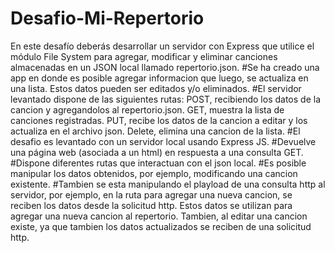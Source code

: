 # Desafio-Mi-Repertorio
En este desafío deberás desarrollar un servidor con Express que utilice el módulo File System para agregar, modificar y eliminar canciones almacenadas en un JSON local llamado repertorio.json.
#Se ha creado una app en donde es posible agregar informacion que luego, se actualiza en una lista. Estos datos pueden ser editados y/o eliminados.
#El servidor levantado dispone de las siguientes rutas:
POST, recibiendo los datos de la cancion y agregandolos al repertorio.json.
GET, muestra la lista de canciones registradas.
PUT, recibe los datos de la cancion a editar y los actualiza en el archivo json.
Delete, elimina una cancion de la lista.
#El desafio es levantado con un servidor local usando Express JS.
#Devuelve una página web (asociada a un html) en respuesta a una consulta GET.
#Dispone diferentes rutas que interactuan con el json local.
#Es posible manipular los datos obtenidos, por ejemplo, modificando una cancion existente.
#Tambien se esta manipulando el playload de una consulta http al servidor, por ejemplo, en la ruta para agregar una nueva cancion, se reciben los datos desde la solicitud http. Estos datos se utilizan para agregar una nueva cancion al repertorio. Tambien, al editar una cancion existe, ya que tambien los datos actualizados se reciben de una solicitud http.